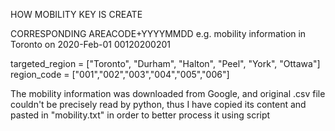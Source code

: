 HOW MOBILITY KEY IS CREATE

CORRESPONDING AREACODE+YYYYMMDD
e.g. mobility information in Toronto on 2020-Feb-01
      00120200201

targeted_region = ["Toronto", "Durham", "Halton", "Peel", "York", "Ottawa"]
region_code = ["001","002","003","004","005","006"]

The mobility information was downloaded from Google, and original .csv file couldn't be precisely read by python, thus I have copied its content and pasted in "mobility.txt" in order to better process it using script

